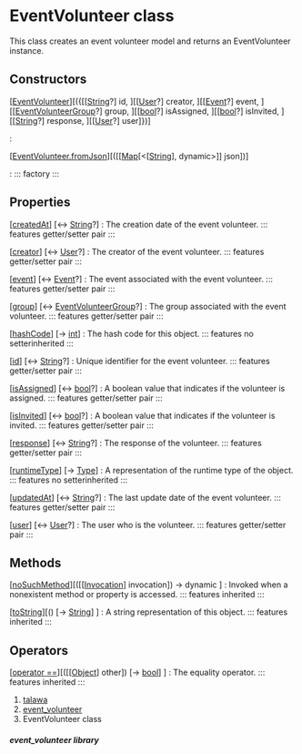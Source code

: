 
<div>

# EventVolunteer class

</div>


This class creates an event volunteer model and returns an
EventVolunteer instance.



## Constructors

[[EventVolunteer](../models_events_event_volunteer/EventVolunteer/EventVolunteer.html)][({[[[String](https://api.flutter.dev/flutter/dart-core/String-class.html)?] id, ][[[User](../models_user_user_info/User-class.html)?] creator, ][[[Event](../models_events_event_model/Event-class.html)?] event, ][[[EventVolunteerGroup](../models_events_event_volunteer_group/EventVolunteerGroup-class.html)?] group, ][[[bool](https://api.flutter.dev/flutter/dart-core/bool-class.html)?] isAssigned, ][[[bool](https://api.flutter.dev/flutter/dart-core/bool-class.html)?] isInvited, ][[[String](https://api.flutter.dev/flutter/dart-core/String-class.html)?] response, ][[[User](../models_user_user_info/User-class.html)?] user]})]

:   

[[EventVolunteer.fromJson](../models_events_event_volunteer/EventVolunteer/EventVolunteer.fromJson.html)][([[[Map](https://api.flutter.dev/flutter/dart-core/Map-class.html)[\<[[String](https://api.flutter.dev/flutter/dart-core/String-class.html)], dynamic\>]] json])]

:   ::: 
    factory
    :::



## Properties

[[createdAt](../models_events_event_volunteer/EventVolunteer/createdAt.html)] [↔ [String](https://api.flutter.dev/flutter/dart-core/String-class.html)?]
:   The creation date of the event volunteer.
    ::: features
    getter/setter pair
    :::

[[creator](../models_events_event_volunteer/EventVolunteer/creator.html)] [↔ [User](../models_user_user_info/User-class.html)?]
:   The creator of the event volunteer.
    ::: features
    getter/setter pair
    :::

[[event](../models_events_event_volunteer/EventVolunteer/event.html)] [↔ [Event](../models_events_event_model/Event-class.html)?]
:   The event associated with the event volunteer.
    ::: features
    getter/setter pair
    :::

[[group](../models_events_event_volunteer/EventVolunteer/group.html)] [↔ [EventVolunteerGroup](../models_events_event_volunteer_group/EventVolunteerGroup-class.html)?]
:   The group associated with the event volunteer.
    ::: features
    getter/setter pair
    :::

[[hashCode](https://api.flutter.dev/flutter/dart-core/Object/hashCode.html)] [→ [int](https://api.flutter.dev/flutter/dart-core/int-class.html)]
:   The hash code for this object.
    ::: features
    no setterinherited
    :::

[[id](../models_events_event_volunteer/EventVolunteer/id.html)] [↔ [String](https://api.flutter.dev/flutter/dart-core/String-class.html)?]
:   Unique identifier for the event volunteer.
    ::: features
    getter/setter pair
    :::

[[isAssigned](../models_events_event_volunteer/EventVolunteer/isAssigned.html)] [↔ [bool](https://api.flutter.dev/flutter/dart-core/bool-class.html)?]
:   A boolean value that indicates if the volunteer is assigned.
    ::: features
    getter/setter pair
    :::

[[isInvited](../models_events_event_volunteer/EventVolunteer/isInvited.html)] [↔ [bool](https://api.flutter.dev/flutter/dart-core/bool-class.html)?]
:   A boolean value that indicates if the volunteer is invited.
    ::: features
    getter/setter pair
    :::

[[response](../models_events_event_volunteer/EventVolunteer/response.html)] [↔ [String](https://api.flutter.dev/flutter/dart-core/String-class.html)?]
:   The response of the volunteer.
    ::: features
    getter/setter pair
    :::

[[runtimeType](https://api.flutter.dev/flutter/dart-core/Object/runtimeType.html)] [→ [Type](https://api.flutter.dev/flutter/dart-core/Type-class.html)]
:   A representation of the runtime type of the object.
    ::: features
    no setterinherited
    :::

[[updatedAt](../models_events_event_volunteer/EventVolunteer/updatedAt.html)] [↔ [String](https://api.flutter.dev/flutter/dart-core/String-class.html)?]
:   The last update date of the event volunteer.
    ::: features
    getter/setter pair
    :::

[[user](../models_events_event_volunteer/EventVolunteer/user.html)] [↔ [User](../models_user_user_info/User-class.html)?]
:   The user who is the volunteer.
    ::: features
    getter/setter pair
    :::



## Methods

[[noSuchMethod](https://api.flutter.dev/flutter/dart-core/Object/noSuchMethod.html)][([[[Invocation](https://api.flutter.dev/flutter/dart-core/Invocation-class.html)] invocation]) → dynamic ]
:   Invoked when a nonexistent method or property is accessed.
    ::: features
    inherited
    :::

[[toString](https://api.flutter.dev/flutter/dart-core/Object/toString.html)][() [→ [String](https://api.flutter.dev/flutter/dart-core/String-class.html)] ]
:   A string representation of this object.
    ::: features
    inherited
    :::



## Operators

[[operator ==](https://api.flutter.dev/flutter/dart-core/Object/operator_equals.html)][([[[Object](https://api.flutter.dev/flutter/dart-core/Object-class.html)] other]) [→ [bool](https://api.flutter.dev/flutter/dart-core/bool-class.html)] ]
:   The equality operator.
    ::: features
    inherited
    :::







1.  [talawa](../index.html)
2.  [event_volunteer](../models_events_event_volunteer/)
3.  EventVolunteer class

##### event_volunteer library







